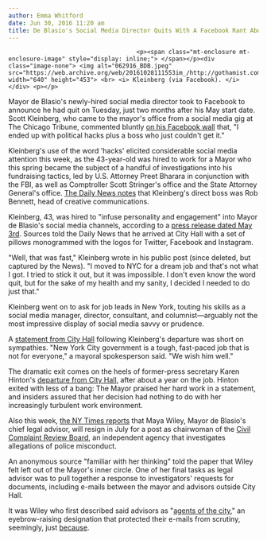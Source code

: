 ```yaml
---
author: Emma Whitford
date: Jun 30, 2016 11:20 am
title: De Blasio's Social Media Director Quits With A Facebook Rant About 'Political Hacks'
---
```


	
										<p><span class="mt-enclosure mt-enclosure-image" style="display: inline;"> </span></p><div class="image-none"> <img alt="062916_BDB.jpeg" src="https://web.archive.org/web/20161028111553im_/http://gothamist.com/attachments/nyc_ewhitford/062916_BDB.jpeg" width="640" height="453"> <br> <i> Kleinberg (via Facebook). </i></div> <p></p>

<p>Mayor de Blasio&apos;s newly-hired social media director took to Facebook to announce he had quit on Tuesday, just two months after his May start date. Scott Kleinberg, who came to the mayor&apos;s office from a social media gig at The Chicago Tribune, commented bluntly <a href="https://web.archive.org/web/20161028111553/https://www.dnainfo.com/new-york/20160629/civic-center/de-blasio-social-media-director-quits-after-2-months-working-with-hacks">on his Facebook wall</a> that, &quot;I ended up with political hacks plus a boss who just couldn&apos;t get it.&quot;</p>

<p>Kleinberg&apos;s use of the word &apos;hacks&apos; elicited considerable social media attention this week, as the 43-year-old was hired to work for a Mayor who this spring became the subject of a handful of investigations into his fundraising tactics, led by U.S. Attorney Preet Bharara in conjunction with the FBI, as well as Comptroller Scott Stringer&apos;s office and the State Attorney General&apos;s office. <a href="https://web.archive.org/web/20161028111553/http://www.nydailynews.com/amp/news/politics/de-blasio-social-media-director-quits-slams-office-article-1.2693215">The Daily News notes</a> that Kleinberg&apos;s direct boss was Rob Bennett, head of creative communications.</p>

<p>Kleinberg, 43, was hired to &quot;infuse personality and engagement&quot; into Mayor de Blasio&apos;s social media channels, according to a <a href="https://web.archive.org/web/20161028111553/http://www1.nyc.gov/office-of-the-mayor/news/422-16/mayor-de-blasio-changes-his-communications-lineup">press release dated May 3rd</a>. Sources told the Daily News that he arrived at City Hall with a set of pillows monogrammed with the logos for Twitter, Facebook and Instagram. </p>

<p>&quot;Well, that was fast,&quot; Kleinberg wrote in his public post (since deleted, but captured by the News). &quot;I moved to NYC for a dream job and that&apos;s not what I got. I tried to stick it out, but it was impossible. I don&apos;t even know the word quit, but for the sake of my health and my sanity, I decided I needed to do just that.&quot; </p>

<p>Kleinberg went on to ask for job leads in New York, touting his skills as a social media manager, director, consultant, and columnist&#x2014;arguably not the most impressive display of social media savvy or prudence. </p>

<p>A <a href="https://web.archive.org/web/20161028111553/http://www.nbcnewyork.com/news/local/De-Blasio-Staffer-Quits-Blasts-Administrations-Political-Hacks-384927951.html">statement from City Hall</a> following Kleinberg&apos;s departure was short on sympathies. &quot;New York City government is a tough, fast-paced job that is not for everyone,&quot; a mayoral spokesperson said. &quot;We wish him well.&quot;</p>

<p>The dramatic exit comes on the heels of former-press secretary Karen Hinton&apos;s <a href="https://web.archive.org/web/20161028111553/http://gothamist.com/2016/05/06/hinton_resigning_de_blasio.php">departure from City Hall</a>, after about a year on the job. Hinton exited with less of a bang: The Mayor praised her hard work in a statement, and insiders assured that her decision had nothing to do with her increasingly turbulent work environment. </p>

<p>Also this week, <a href="https://web.archive.org/web/20161028111553/http://www.nytimes.com/2016/06/30/nyregion/mayor-de-blasios-counsel-to-leave-next-month-to-lead-police-review-board.html?smid=tw-nytmetro&amp;smtyp=cur&amp;_r=0">the NY Times reports</a> that Maya Wiley, Mayor de Blasio&apos;s chief legal advisor, will resign in July for a post as chairwoman of the <a href="https://web.archive.org/web/20161028111553/http://www.nyc.gov/html/ccrb/html/home/home.shtml">Civil Complaint Review Board</a>, an independent agency that investigates allegations of police misconduct. </p>

<p>An anonymous source &quot;familiar with her thinking&quot; told the paper that Wiley felt left out of the Mayor&apos;s inner circle. One of her final tasks as legal advisor was to pull together a response to investigators&apos; requests for documents, including e-mails between the mayor and advisors outside City Hall. </p>

<p>It was Wiley who first described said advisors as &quot;<a href="https://web.archive.org/web/20161028111553/http://www.nytimes.com/2016/05/20/nyregion/de-blasio-pressed-to-clarify-new-adviser-role-agent-of-the-city.html?_r=0">agents of the city</a>,&quot; an eyebrow-raising designation that protected their e-mails from scrutiny, seemingly, just <a href="https://web.archive.org/web/20161028111553/http://gothamist.com/2016/05/20/power_corrupts_park_slopers_absolutely.php">because</a>. </p>					
										
									
				